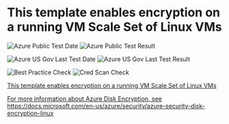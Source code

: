 # This template enables encryption on a running VM Scale Set of Linux VMs

![Azure Public Test Date](https://azurequickstartsservice.blob.core.windows.net/badges/201-encrypt-running-vmss-linux/PublicLastTestDate.svg)
![Azure Public Test Result](https://azurequickstartsservice.blob.core.windows.net/badges/201-encrypt-running-vmss-linux/PublicDeployment.svg)

![Azure US Gov Last Test Date](https://azurequickstartsservice.blob.core.windows.net/badges/201-encrypt-running-vmss-linux/FairfaxLastTestDate.svg)
![Azure US Gov Last Test Result](https://azurequickstartsservice.blob.core.windows.net/badges/201-encrypt-running-vmss-linux/FairfaxDeployment.svg)

![Best Practice Check](https://azurequickstartsservice.blob.core.windows.net/badges/201-encrypt-running-vmss-linux/BestPracticeResult.svg)
![Cred Scan Check](https://azurequickstartsservice.blob.core.windows.net/badges/201-encrypt-running-vmss-linux/CredScanResult.svg)

<a href="https://portal.azure.com/#create/Microsoft.Template/uri/https%3A%2F%2Fraw.githubusercontent.com%2Fazure%2Fazure-quickstart-templates%2Fmaster%2F201-encrypt-running-vmss-linux%2Fazuredeploy.json" target="_blank">
    

<a href="http://armviz.io/#/?load=https%3A%2F%2Fraw.githubusercontent.com%2Fazure%2Fazure-quickstart-templates%2Fmaster%2F201-encrypt-running-vmss-linux%2Fazuredeploy.json" target="_blank">
    


This template enables encryption on a running VM Scale Set of Linux VMs

For more information about Azure Disk Encryption, see https://docs.microsoft.com/en-us/azure/security/azure-security-disk-encryption-linux

